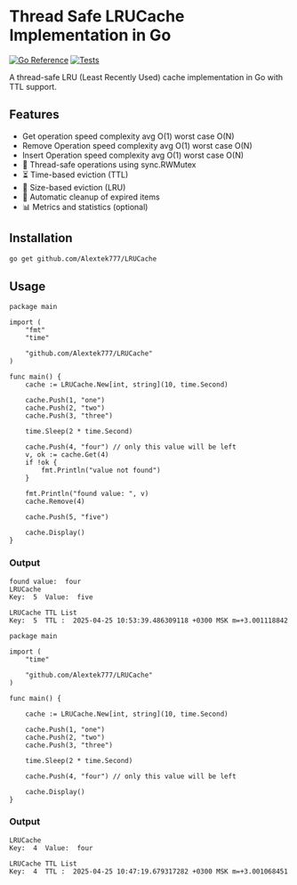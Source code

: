 # Thread Safe LRUCache Implementation in Go

[![Go Reference](https://pkg.go.dev/badge/github.com/yourusername/yourrepo.svg)](https://pkg.go.dev/github.com/yourusername/yourrepo)
[![Tests](https://github.com/yourusername/yourrepo/actions/workflows/tests.yml/badge.svg)](https://github.com/yourusername/yourrepo/actions/workflows/tests.yml)

A thread-safe LRU (Least Recently Used) cache implementation in Go with TTL support.

## Features

- Get operation speed complexity avg O(1) worst case O(N)
- Remove Operation speed complexity avg O(1) worst case O(N)
- Insert Operation speed complexity avg O(1) worst case O(N)
- 🚀 Thread-safe operations using sync.RWMutex
- ⏳ Time-based eviction (TTL)
- 📏 Size-based eviction (LRU)
- 🔄 Automatic cleanup of expired items
- 📊 Metrics and statistics (optional)

## Installation
```sh
go get github.com/Alextek777/LRUCache
````


## Usage
```golang
package main

import (
	"fmt"
	"time"

	"github.com/Alextek777/LRUCache"
)

func main() {
	cache := LRUCache.New[int, string](10, time.Second)

	cache.Push(1, "one")
	cache.Push(2, "two")
	cache.Push(3, "three")

	time.Sleep(2 * time.Second)

	cache.Push(4, "four") // only this value will be left
	v, ok := cache.Get(4)
	if !ok {
		fmt.Println("value not found")
	}

	fmt.Println("found value: ", v)
	cache.Remove(4)

	cache.Push(5, "five")

	cache.Display()
}
```

### Output
```text
found value:  four
LRUCache
Key:  5  Value:  five

LRUCache TTL List
Key:  5  TTL :  2025-04-25 10:53:39.486309118 +0300 MSK m=+3.001118842
```

```golang
package main

import (
	"time"

	"github.com/Alextek777/LRUCache"
)

func main() {

	cache := LRUCache.New[int, string](10, time.Second)

	cache.Push(1, "one")
	cache.Push(2, "two")
	cache.Push(3, "three")

	time.Sleep(2 * time.Second)

	cache.Push(4, "four") // only this value will be left

	cache.Display()
}
```

### Output
```text
LRUCache
Key:  4  Value:  four

LRUCache TTL List
Key:  4  TTL :  2025-04-25 10:47:19.679317282 +0300 MSK m=+3.001068451
```
